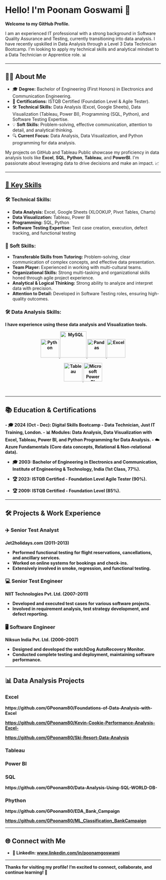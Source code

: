 # Hello! I'm Poonam Goswami 👋

<B>Welcome to my GitHub Profile.</B>

I am an experienced IT professional with a strong background in Software Quality Assurance and Testing, currently transitioning into data analysis. I have recently upskilled in Data Analysis through a Level 3 Data Technician Bootcamp. I'm looking to apply my technical skills and analytical mindset to a Data Technician or Apprentice role. 📊
<hr>
<h2>
<B>👨‍💻 About Me</B>
</h2>

- 🎓 **Degree:** Bachelor of Engineering (First Honors) in Electronics and Communication Engineering.
- 📜 **Certifications:** ISTQB Certified (Foundation Level & Agile Tester).
- 🛠️ **Technical Skills:** Data Analysis (Excel, Google Sheets), Data Visualization (Tableau, Power BI), Programming (SQL, Python), and Software Testing Expertise.
- 💡 **Soft Skills:** Problem-solving, effective communication, attention to detail, and analytical thinking.
- 🔍 **Current Focus:** Data Analysis, Data Visualization, and Python programming for data analysis.

My projects on GitHub and Tableau Public showcase my proficiency in data analysis tools like **Excel**, **SQL**, **Python**, **Tableau**, and **PowerBI**. I'm passionate about leveraging data to drive decisions and make an impact. 📈
<hr>

<h2>
<B><u>🚀 Key Skills</u></B>
</h2>



### 🛠️ **Technical Skills:**
- **Data Analysis:** Excel, Google Sheets (XLOOKUP, Pivot Tables, Charts)
- **Data Visualization:** Tableau, Power BI
- **Programming:** SQL, Python
- **Software Testing Expertise:** Test case creation, execution, defect tracking, and functional testing

### 💼 **Soft Skills:**
- **Transferable Skills from Tutoring:** Problem-solving, clear communication of complex concepts, and effective data presentation.
- **Team Player:** Experienced in working with multi-cultural teams.
- **Organizational Skills:** Strong multi-tasking and organizational skills honed through agile project experience.
- **Analytical & Logical Thinking:** Strong ability to analyze and interpret data with precision.
- **Attention to Detail:** Developed in Software Testing roles, ensuring high-quality outcomes.

 ### 🛠️ Data Analysis Skills:

<b>I have experience using these data analysis and Visualization tools.<b>

<p align="center"> 
<a href="#" target="_blank">  <img src="https://www.python.org/static/community_logos/python-logo.png" alt="Python" height="60"/> </a>
<a href="#" target="_blank"> <img src="https://www.mysql.com/common/logos/logo-mysql-170x115.png" alt="MySQL" height="85"/> </a>
<a href="#" target="_blank"> <img src="https://upload.wikimedia.org/wikipedia/commons/thumb/e/ed/Pandas_logo.svg/2560px-Pandas_logo.svg.png" alt="Pandas" height="60"/> </a>
<a href="#" target="_blank"> <img src="https://upload.wikimedia.org/wikipedia/commons/thumb/3/34/Microsoft_Office_Excel_%282019%E2%80%93present%29.svg/512px-Microsoft_Office_Excel_%282019%E2%80%93present%29.svg.png" alt="Excel" height="60"/> </a>
</p> 
</p> 
 
<p align="center">  
<a href="#" target="_blank"> <img src="https://upload.wikimedia.org/wikipedia/en/thumb/0/06/Tableau_logo.svg/1920px-Tableau_logo.svg.png" alt="Tableau" height="60"/> </a> 
<a href="#" target="_blank"> <img src="https://insightsoftware.com/wp-content/uploads/2018/03/blog-microsoft-power-bi-solid-color.jpg" alt="Microsoft Power BI" height="60"/> </a> 
</p> 

<br>

<hr>
<H2> 📚 Education & Certifications  </H2>
- 🎓 2024 (Oct - Dec): Digital Skills Bootcamp - Data Technician, Just IT Training, London.
    - 📊 Modules: Data Analysis, Data Visualization with Excel, Tableau, Power BI, and Python Programming for Data Analysis.
    - ☁️ Azure Fundamentals (Core data concepts, Relational & Non-relational data).
  
- 🎓 2003: Bachelor of Engineering in Electronics and Communication, Institute of Engineering & Technology, India (1st Class, 77%).
   
- 🏆 2023: ISTQB Certified - Foundation Level Agile Tester (90%).

- 🏆 2009: ISTQB Certified - Foundation Level (85%).
<HR>
<H2> 🛠️ Projects & Work Experience</H2>

### ✈️ **Senior Test Analyst**  
Jet2holidays.com (2011–2013)  
- Performed functional testing for flight reservations, cancellations, and ancillary services.
- Worked on online systems for bookings and check-ins.
- Extensively involved in smoke, regression, and functional testing.

### 💻 **Senior Test Engineer**  
NIIT Technologies Pvt. Ltd. (2007–2011)  
- Developed and executed test cases for various software projects.
- Involved in requirement analysis, test strategy development, and defect reporting.

### 🖥️ **Software Engineer**  
Niksun India Pvt. Ltd. (2006–2007)  
- Designed and developed the watchDog AutoRecovery Monitor.
- Conducted complete testing and deployment, maintaining software performance.
<HR>
<H2>📊 Data Analysis Projects</H2>
<!--You can explore my data analysis projects on my [GitHub](https://github.com/YourUsername) and [Tableau Public](https://public.tableau.com/profile/yourusername).-->

<H3>Excel</H3>
 https://github.com/GPoonam80/Foundations-of-Data-Analysis-with-Excel
 
 https://github.com/GPoonam80/Kevin-Cookie-Performance-Analysis-Excel-
 
 https://github.com/GPoonam80/Ski-Resort-Data-Analysis

 

<H3>Tableau</H3>

<H3>Power BI</H3>

<H3>SQL</H3>
https://github.com/GPoonam80/Data-Analysis-Using-SQL-WORLD-DB-

<H3>Phython</H3>
https://github.com/GPoonam80/EDA_Bank_Campaign

https://github.com/GPoonam80/ML_Classification_BankCampaign

<HR>
<H2>🌐 Connect with Me</H2>

- 🔗 **LinkedIn:** www.linkedin.com/in/poonamgoswami


---

Thanks for visiting my profile! I’m excited to connect, collaborate, and continue learning! 🚀



<!---
GPoonam80/GPoonam80 is a ✨ special ✨ repository because its `README.md` (this file) appears on your GitHub profile.
You can click the Preview link to take a look at your changes.
--->
